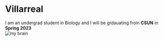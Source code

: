 # Villarreal
I am an undergrad student in Biology and I will be grdauating from **CSUN** in **Spring 2023**  
![my brain](/Users/davidvillarreal/Desktop/BIOL551/Villarreal/pictures/IMG_0913.png?raw=true)
